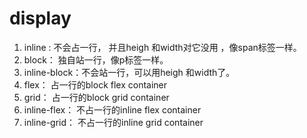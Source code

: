 # display

1. inline : 不会占一行， 并且heigh 和width对它没用 ，像span标签一样。
2. block： 独自站一行，像p标签一样。
3. inline-block：不会站一行，可以用heigh 和width了。
4. flex： 占一行的block flex container
5. grid： 占一行的block grid container
6. inline-flex： 不占一行的inline flex container
7. inline-grid： 不占一行的inline grid container



